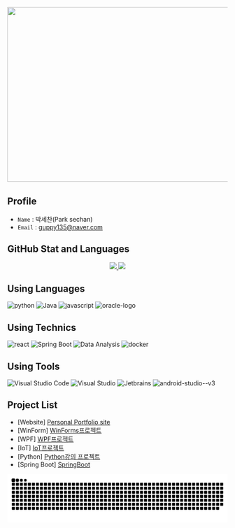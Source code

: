<p align='center'>
<a href="https://www.gitanimals.org/en_US?utm_medium=image&utm_source=park0609&utm_content=farm">
<img
  src="https://render.gitanimals.org/farms/park0609"
  width="1000"
  height="400"
/>
</a>
</p>

## Profile
- `Name` : 박세찬(Park sechan)
- `Email` : guppy135@naver.com
 
## GitHub Stat and Languages
<!-- username은 본인걸로 -->
<p align='center'>
  <a href="https://github.com/park0609">
    <img src="https://github-readme-stats.vercel.app/api?username=park0609&theme=tokyonight&show_icons=true"/>
    <img src="https://github-readme-stats.vercel.app/api/top-langs/?username=park0609&theme=tokyonight&layout=compact"/>
  </a>
</p>

## Using Languages
<p align='left'>
    <img width="60" height="60" src="https://img.icons8.com/3d-fluency/94/python.png" alt="python"/>
    <img height="60" src="https://img.icons8.com/?size=100&id=Pd2x9GWu9ovX&format=png&color=000000" title="Java">
    <img width="60" height="60" src="https://img.icons8.com/arcade/64/javascript.png" alt="javascript"/>
    <img width="60" height="60" src="https://img.icons8.com/color/50/oracle-logo.png" alt="oracle-logo"/>
</p>

## Using Technics
<p align='left'>
  <img width="40" height="40" src="https://img.icons8.com/bubbles/100/react.png" alt="react"/>
  <img height="40" src="https://img.icons8.com/?size=100&id=90519&format=png&color=000000" title="Spring Boot">  
  <img height="40" src="https://img.icons8.com/?size=100&id=n73CzMVjH9X9&format=png&color=000000" title="Data Analysis"> 
  <img width="40" height="40" src="https://img.icons8.com/fluency/48/docker.png" alt="docker" title="Docker">  
  <!-- 
  <img height="40" src="https://img.icons8.com/?size=100&id=O6SWwpPIM0GB&format=png&color=000000" title="PyTorch">  
  -->
</p>

## Using Tools
<p align='left'>
  <img height="40" src="https://img.icons8.com/?size=100&id=9OGIyU8hrxW5&format=png&color=000000" title="Visual Studio Code">
  <img height="40" src="https://img.icons8.com/?size=100&id=ezj3zaVtImPg&format=png&color=000000" title="Visual Studio">
  <img height="40" src="https://img.icons8.com/?size=100&id=jUw5rFZE2a5d&format=png&color=000000" title="Jetbrains">
  <img width="40" height="40" src="https://img.icons8.com/color/48/android-studio--v3.png" alt="android-studio--v3" title="Android Studio">
</p>

<!--
## 기술명세
| 기술분류 | 설명 |
|:---:|:---:|
|VSCode | VisualStudio Code 툴 사용법 습득|
|Python | 빅데이터분석, 머신러닝, OpenCV|
-->

## Project List
- [Website] [Personal Portfolio site](https://hugoMGSung.github.io)
- [WinForm] [WinForms프로젝트](https://github.com/hugoMGSung/works-need-it-csharp/tree/main/miniprojects/ITS_CCTV_App)
- [WPF] [WPF프로젝트](https://github.com/hugoMGSung/works-need-it-cshap/tree/main/studyWpf/portfolio)
- [IoT] [IoT프로젝트](https://github.com/hugoMGSung/works-need-it-IoT/tree/main/energy_management_system)
- [Python] [Python강의 프로젝트](https://github.com/hugoMGSung/iot-python-2025)
- [Spring Boot] [SpringBoot](https://github.com/hugoMGSung/basic-python-2024)

<img src="https://raw.githubusercontent.com/Platane/snk/output/github-contribution-grid-snake.svg" />


